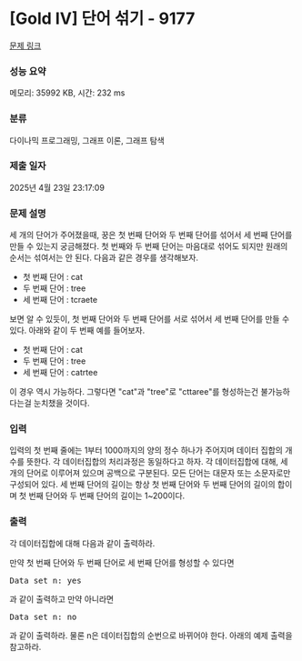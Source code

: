 # [Gold IV] 단어 섞기 - 9177 

[문제 링크](https://www.acmicpc.net/problem/9177) 

### 성능 요약

메모리: 35992 KB, 시간: 232 ms

### 분류

다이나믹 프로그래밍, 그래프 이론, 그래프 탐색

### 제출 일자

2025년 4월 23일 23:17:09

### 문제 설명

<p>세 개의 단어가 주어졌을때, 꿍은 첫 번째 단어와 두 번째 단어를 섞어서 세 번째 단어를 만들 수 있는지 궁금해졌다. 첫 번째와 두 번째 단어는 마음대로 섞어도 되지만 원래의 순서는 섞여서는 안 된다. 다음과 같은 경우를 생각해보자.</p>

<ul>
	<li>첫 번째 단어 : cat</li>
	<li>두 번째 단어 : tree</li>
	<li>세 번째 단어 : tcraete</li>
</ul>

<p>보면 알 수 있듯이, 첫 번째 단어와 두 번째 단어를 서로 섞어서 세 번째 단어를 만들 수 있다. 아래와 같이 두 번째 예를 들어보자.</p>

<ul>
	<li>첫 번째 단어 : cat</li>
	<li>두 번째 단어 : tree</li>
	<li>세 번째 단어 : catrtee</li>
</ul>

<p>이 경우 역시 가능하다. 그렇다면 "cat"과 "tree"로 "cttaree"를 형성하는건 불가능하다는걸 눈치챘을 것이다.</p>

### 입력 

 <p>입력의 첫 번째 줄에는 1부터 1000까지의 양의 정수 하나가 주어지며 데이터 집합의 개수를 뜻한다. 각 데이터집합의 처리과정은 동일하다고 하자. 각 데이터집합에 대해, 세 개의 단어로 이루어져 있으며 공백으로 구분된다. 모든 단어는 대문자 또는 소문자로만 구성되어 있다. 세 번째 단어의 길이는 항상 첫 번째 단어와 두 번째 단어의 길이의 합이며 첫 번째 단어와 두 번째 단어의 길이는 1~200이다.</p>

### 출력 

 <p>각 데이터집합에 대해 다음과 같이 출력하라.</p>

<p>만약 첫 번째 단어와 두 번째 단어로 세 번째 단어를 형성할 수 있다면</p>

<pre>Data set n: yes</pre>

<p>과 같이 출력하고 만약 아니라면</p>

<pre>Data set n: no</pre>

<p>과 같이 출력하라. 물론 n은 데이터집합의 순번으로 바뀌어야 한다. 아래의 예제 출력을 참고하라.</p>

